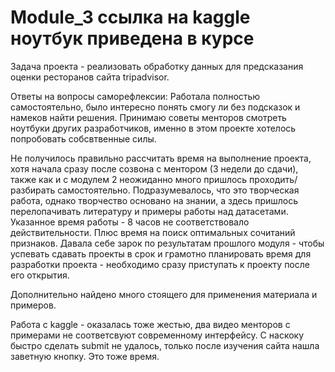 # Module_3 ссылка на kaggle ноутбук приведена в курсе
Задача проекта - реализовать обработку данных для предсказания оценки ресторанов сайта tripadvisor.

Ответы на вопросы саморефлексии: 
Работала полностью самостоятельно, было интересно понять смогу ли без подсказок и намеков найти решения. Принимаю советы менторов смотреть ноутбуки других разработчиков, именно в этом проекте хотелось попробовать собсвтвенные силы.

Не получилось правильно рассчитать время на выполнение проекта, хотя начала сразу после созвона с ментором (3 недели до сдачи), также как и с модулем 2 неожиданно много пришлось проходить/разбирать самостоятельно. Подразумевалось, что это творческая работа, однако творчество основано на знании, а здесь пришлось перелопачивать литературу и примеры работы над датасетами. Указанное время работы - 8 часов не соответствовало действительности. Плюс время на поиск оптимальных сочитаний признаков. Давала себе зарок по результатам прошлого модуля - чтобы успевать сдавать проекты в срок и грамотно планировать время для разработки проекта - необходимо сразу приступать к проекту после его открытия. 

Дополнительно найдено много стоящего для применения материала и примеров. 

Работа с kaggle - оказалась тоже жестью, два видео менторов с примерами не соответсвуют современному интерфейсу. С наскоку быстро сделать submit не удалось, только после изучения сайта нашла заветную кнопку. Это тоже время.
